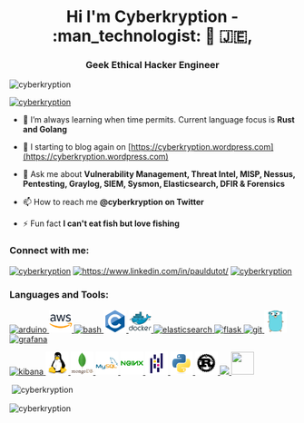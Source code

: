 <h1 align="center">Hi I'm Cyberkryption - :man_technologist: 🎸 🇯🇪, </h1>
<h3 align="center">Geek Ethical Hacker Engineer </h3>

<p align="left"> <img src="https://komarev.com/ghpvc/?username=cyberkryption&label=Profile%20views&color=0e75b6&style=flat" alt="cyberkryption" /> </p>

<p align="left"> <a href="https://twitter.com/cyberkryption" target="blank"><img src="https://img.shields.io/twitter/follow/cyberkryption?logo=twitter&style=for-the-badge" alt="cyberkryption" /></a> </p>

- 🌱 I’m always learning when time permits. Current language focus is **Rust and Golang**

- 📝 I starting to blog again on [https://cyberkryption.wordpress.com](https://cyberkryption.wordpress.com)

- 💬 Ask me about **Vulnerability Management, Threat Intel, MISP, Nessus, Pentesting, Graylog, SIEM, Sysmon, Elasticsearch, DFIR & Forensics**

- 📫 How to reach me **@cyberkryption on Twitter**

- ⚡ Fun fact **I can't eat fish but love fishing**

<h3 align="left">Connect with me:</h3>
<p align="left">
<a href="https://twitter.com/cyberkryption" target="blank"><img align="center" src="https://raw.githubusercontent.com/rahuldkjain/github-profile-readme-generator/master/src/images/icons/Social/twitter.svg" alt="cyberkryption" height="30" width="40" /></a>
<a href="https://www.linkedin.com/in/pauldutot/" target="blank"><img align="center" src="https://raw.githubusercontent.com/rahuldkjain/github-profile-readme-generator/master/src/images/icons/Social/linked-in-alt.svg" alt="https://www.linkedin.com/in/pauldutot/" height="30" width="40" /></a>
<a href="https://www.youtube.com/c/cyberkryption" target="blank"><img align="center" src="https://raw.githubusercontent.com/rahuldkjain/github-profile-readme-generator/master/src/images/icons/Social/youtube.svg" alt="cyberkryption" height="30" width="40" /></a>
</p>

<h3 align="left">Languages and Tools:</h3>
<p align="left"> <a href="https://www.arduino.cc/" target="_blank" rel="noreferrer"> <img src="https://cdn.worldvectorlogo.com/logos/arduino-1.svg" alt="arduino" width="40" height="40"/> </a> <a href="https://aws.amazon.com" target="_blank" rel="noreferrer"> <img src="https://raw.githubusercontent.com/devicons/devicon/master/icons/amazonwebservices/amazonwebservices-original-wordmark.svg" alt="aws" width="40" height="40"/> </a> <a href="https://www.gnu.org/software/bash/" target="_blank" rel="noreferrer"> <img src="https://www.vectorlogo.zone/logos/gnu_bash/gnu_bash-icon.svg" alt="bash" width="40" height="40"/> </a> <a href="https://www.cprogramming.com/" target="_blank" rel="noreferrer"> <img src="https://raw.githubusercontent.com/devicons/devicon/master/icons/c/c-original.svg" alt="c" width="40" height="40"/> </a> <a href="https://www.docker.com/" target="_blank" rel="noreferrer"> <img src="https://raw.githubusercontent.com/devicons/devicon/master/icons/docker/docker-original-wordmark.svg" alt="docker" width="40" height="40"/> </a> <a href="https://www.elastic.co" target="_blank" rel="noreferrer"> <img src="https://www.vectorlogo.zone/logos/elastic/elastic-icon.svg" alt="elasticsearch" width="40" height="40"/> </a> <a href="https://flask.palletsprojects.com/" target="_blank" rel="noreferrer"> <img src="https://www.vectorlogo.zone/logos/pocoo_flask/pocoo_flask-icon.svg" alt="flask" width="40" height="40"/> </a> <a href="https://git-scm.com/" target="_blank" rel="noreferrer"> <img src="https://www.vectorlogo.zone/logos/git-scm/git-scm-icon.svg" alt="git" width="40" height="40"/> </a> <a href="https://golang.org" target="_blank" rel="noreferrer"> <img src="https://raw.githubusercontent.com/devicons/devicon/master/icons/go/go-original.svg" alt="go" width="40" height="40"/> </a> <a href="https://grafana.com" target="_blank" rel="noreferrer"> <img src="https://www.vectorlogo.zone/logos/grafana/grafana-icon.svg" alt="grafana" width="40" height="40"/> </a></p>
<p align="left"> <a href="https://www.elastic.co/kibana" target="_blank" rel="noreferrer"> <img src="https://www.vectorlogo.zone/logos/elasticco_kibana/elasticco_kibana-icon.svg" alt="kibana" width="40" height="40"/> </a> <a href="https://www.linux.org/" target="_blank" rel="noreferrer"> <img src="https://raw.githubusercontent.com/devicons/devicon/master/icons/linux/linux-original.svg" alt="linux" width="40" height="40"/> </a> <a href="https://www.mongodb.com/" target="_blank" rel="noreferrer"> <img src="https://raw.githubusercontent.com/devicons/devicon/master/icons/mongodb/mongodb-original-wordmark.svg" alt="mongodb" width="40" height="40"/> </a> <a href="https://www.mysql.com/" target="_blank" rel="noreferrer"> <img src="https://raw.githubusercontent.com/devicons/devicon/master/icons/mysql/mysql-original-wordmark.svg" alt="mysql" width="40" height="40"/> </a> <a href="https://www.nginx.com" target="_blank" rel="noreferrer"> <img src="https://raw.githubusercontent.com/devicons/devicon/master/icons/nginx/nginx-original.svg" alt="nginx" width="40" height="40"/> </a> <a href="https://pandas.pydata.org/" target="_blank" rel="noreferrer"> <img src="https://raw.githubusercontent.com/devicons/devicon/2ae2a900d2f041da66e950e4d48052658d850630/icons/pandas/pandas-original.svg" alt="pandas" width="40" height="40"/> </a> <a href="https://www.python.org" target="_blank" rel="noreferrer"> <img src="https://raw.githubusercontent.com/devicons/devicon/master/icons/python/python-original.svg" alt="python" width="40" height="40"/> </a> <a href="https://www.rust-lang.org" target="_blank" rel="noreferrer"> <img src="https://raw.githubusercontent.com/devicons/devicon/master/icons/rust/rust-plain.svg" alt="rust" width="40" height="40"/> </a> <a href="https://microsoft.com/" target="_blank" rel="noreferrer"> <img src=<a href="https://www.sqlite.org/" target="_blank" rel="noreferrer"> <img src="https://www.vectorlogo.zone/logos/microsoft/index.html" alwindows" width="40" height="40"/> </a> </p>


<p>&nbsp;<img align="center" src="https://github-readme-stats.vercel.app/api?username=cyberkryption&show_icons=true&locale=en&theme=dark" alt="cyberkryption" /></p>

<p><img align="center" src="https://github-readme-streak-stats.herokuapp.com/?user=cyberkryption&line_height=33&layout=compact&theme=dark" alt="cyberkryption" /></p>

